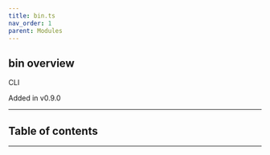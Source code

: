 ```yaml
---
title: bin.ts
nav_order: 1
parent: Modules
---
```


## bin overview

CLI

Added in v0.9.0

---

<h2 class="text-delta">Table of contents</h2>

---
